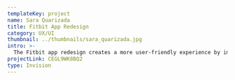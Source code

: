 ```yaml
---
templateKey: project
name: Sara Quarizada
title: Fitbit App Redesign
category: UX/UI
thumbnail: ../thumbnails/sara_quarizada.jpg
intro: >-
  The Fitbit app redesign creates a more user-friendly experience by improving the overall UX and UI. The existing app had had issues in terms of hierarchy, color coordination, and data presentation, which was addressed in the redesign.
projectLink: CEGL9WK8BQ2
type: Invision
---
```

